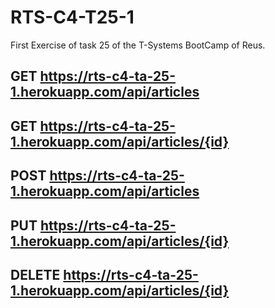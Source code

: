 # RTS-C4-T25-1
First Exercise of task 25 of the T-Systems BootCamp of Reus.

## GET https://rts-c4-ta-25-1.herokuapp.com/api/articles
## GET https://rts-c4-ta-25-1.herokuapp.com/api/articles/{id}
## POST https://rts-c4-ta-25-1.herokuapp.com/api/articles
## PUT https://rts-c4-ta-25-1.herokuapp.com/api/articles/{id}
## DELETE https://rts-c4-ta-25-1.herokuapp.com/api/articles/{id}
